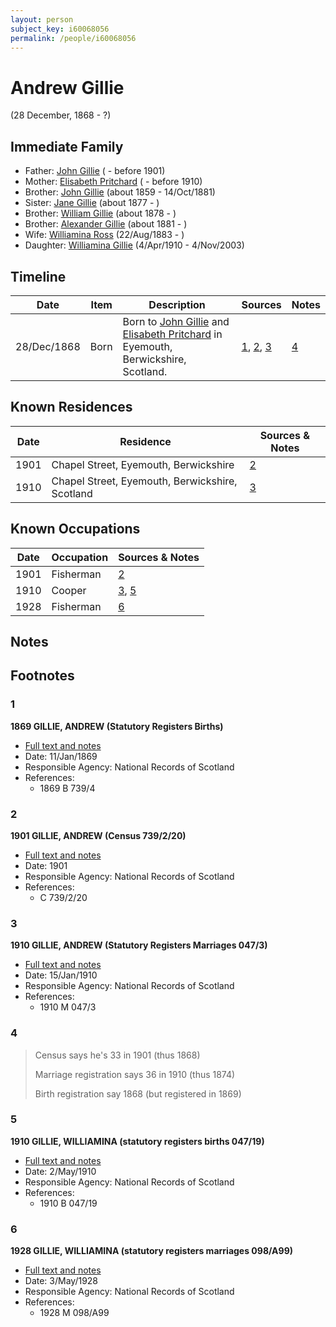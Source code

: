```yaml
---
layout: person
subject_key: i60068056
permalink: /people/i60068056
---
```


# Andrew Gillie
(28 December, 1868 - ?)

## Immediate Family

* Father: [John Gillie](./@95851656@-john-gillie-b-d1901.md) ( - before 1901)
* Mother: [Elisabeth Pritchard](./@8049072@-elisabeth-pritchard-b-d1910.md) ( - before 1910)
* Brother: [John Gillie](./@49104732@-john-gillie-b1859-d1881-10-14.md) (about 1859 - 14/Oct/1881)
* Sister: [Jane Gillie](./@33381968@-jane-gillie-b1877-d.md) (about 1877 - )
* Brother: [William Gillie](./@42722433@-william-gillie-b1878-d.md) (about 1878 - )
* Brother: [Alexander Gillie](./@44750545@-alexander-gillie-b1881-d.md) (about 1881 - )
* Wife: [Williamina Ross](./@86024374@-williamina-ross-b1883-8-22-d.md) (22/Aug/1883 - )
* Daughter: [Williamina Gillie](./@23770336@-williamina-gillie-b1910-4-4-d2003-11-4.md) (4/Apr/1910 - 4/Nov/2003)

## Timeline

Date | Item | Description | Sources | Notes
---|---|---|---|---
28/Dec/1868 | Born | Born to [John Gillie](./@95851656@-john-gillie-b-d1901.md) and [Elisabeth Pritchard](./@8049072@-elisabeth-pritchard-b-d1910.md) in Eyemouth, Berwickshire, Scotland. | [1](#1), [2](#2), [3](#3) | [4](#4)

## Known Residences

Date | Residence | Sources & Notes
---|---|---
1901 | Chapel Street, Eyemouth, Berwickshire | [2](#2)
1910 | Chapel Street, Eyemouth, Berwickshire, Scotland | [3](#3)

## Known Occupations

Date | Occupation | Sources & Notes
---|---|---
1901 | Fisherman | [2](#2)
1910 | Cooper | [3](#3), [5](#5)
1928 | Fisherman | [6](#6)

## Notes


## Footnotes

### 1

**1869 GILLIE, ANDREW (Statutory Registers Births)**

* [Full text and notes](../sources/@97661476@-1869-gillie,-andrew-statutory-registers-births-.md)
* Date: 11/Jan/1869
* Responsible Agency: National Records of Scotland
* References: 
  * 1869 B 739/4

### 2

**1901 GILLIE, ANDREW (Census 739/2/20)**

* [Full text and notes](../sources/@70189927@-1901-gillie,-andrew-census-739-2-20-.md)
* Date: 1901
* Responsible Agency: National Records of Scotland
* References: 
  * C 739/2/20

### 3

**1910 GILLIE, ANDREW (Statutory Registers Marriages 047/3)**

* [Full text and notes](../sources/@9099898@-1910-gillie,-andrew-statutory-registers-marriages-047-3-.md)
* Date: 15/Jan/1910
* Responsible Agency: National Records of Scotland
* References: 
  * 1910 M 047/3

### 4

> Census says he's 33 in 1901 (thus 1868)
>
> Marriage registration says 36 in 1910 (thus 1874)
>
> Birth registration say 1868 (but registered in 1869)
>


### 5

**1910 GILLIE, WILLIAMINA (statutory registers births 047/19)**

* [Full text and notes](../sources/@19457833@-1910-gillie,-williamina-statutory-registers-births-047-19-.md)
* Date: 2/May/1910
* Responsible Agency: National Records of Scotland
* References: 
  * 1910 B 047/19

### 6

**1928 GILLIE, WILLIAMINA (statutory registers marriages 098/A99)**

* [Full text and notes](../sources/@32473735@-1928-gillie,-williamina-statutory-registers-marriages-098-a99-.md)
* Date: 3/May/1928
* Responsible Agency: National Records of Scotland
* References: 
  * 1928 M 098/A99

